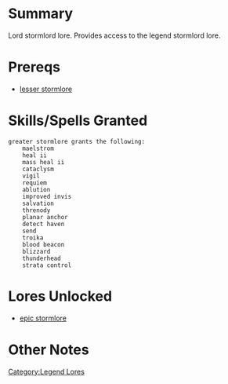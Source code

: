 # Summary

Lord stormlord lore. Provides access to the legend stormlord lore.

# Prereqs

-   [lesser stormlore](Lesser_Stormlore "wikilink")

# Skills/Spells Granted

`greater stormlore grants the following:`  
`    maelstrom`  
`    heal ii`  
`    mass heal ii`  
`    cataclysm`  
`    vigil`  
`    requiem`  
`    ablution`  
`    improved invis`  
`    salvation`  
`    threnody`  
`    planar anchor`  
`    detect haven`  
`    send`  
`    troika`  
`    blood beacon`  
`    blizzard`  
`    thunderhead`  
`    strata control`

# Lores Unlocked

-   [epic stormlore](Epic_Stormlore "wikilink")

# Other Notes

[Category:Legend Lores](Category:Legend_Lores "wikilink")
